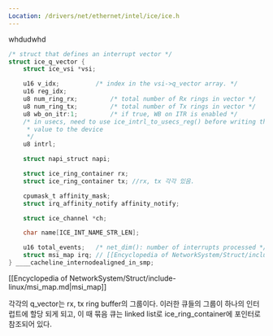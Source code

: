 ```yaml
---
Location: /drivers/net/ethernet/intel/ice/ice.h
---
```

whdudwhd 
```c title=ice_q_vector
/* struct that defines an interrupt vector */
struct ice_q_vector {
	struct ice_vsi *vsi;

	u16 v_idx;			/* index in the vsi->q_vector array. */
	u16 reg_idx;
	u8 num_ring_rx;			/* total number of Rx rings in vector */
	u8 num_ring_tx;			/* total number of Tx rings in vector */
	u8 wb_on_itr:1;			/* if true, WB on ITR is enabled */
	/* in usecs, need to use ice_intrl_to_usecs_reg() before writing this
	 * value to the device
	 */
	u8 intrl;

	struct napi_struct napi;

	struct ice_ring_container rx;
	struct ice_ring_container tx; //rx, tx 각각 있음.

	cpumask_t affinity_mask;
	struct irq_affinity_notify affinity_notify;

	struct ice_channel *ch;

	char name[ICE_INT_NAME_STR_LEN];

	u16 total_events;	/* net_dim(): number of interrupts processed */
	struct msi_map irq; // [[Encyclopedia of NetworkSystem/Struct/include-linux/msi_map.md|msi_map]]
} ____cacheline_internodealigned_in_smp;
```

[[Encyclopedia of NetworkSystem/Struct/include-linux/msi_map.md|msi_map]]

각각의 q_vector는 rx, tx ring buffer의 그룹이다. 이러한 큐들의 그룹이 하나의 인터럽트에 할당 되게 되고, 이 때 묶음 큐는 linked list로 ice_ring_container에 포인터로 참조되어 있다.